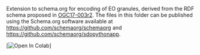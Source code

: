 Extension to schema.org for encoding of EO granules, derived from the RDF schema proposed in [OGC17-003r2](https://docs.opengeospatial.org/is/17-003r2/17-003r2.html#80).  The files in this folder can be published using the Schema.org software available at https://github.com/schemaorg/schemaorg and https://github.com/schemaorg/sdopythonapp. 

[![Open In Colab](../diagrams/schema.org.png)]
